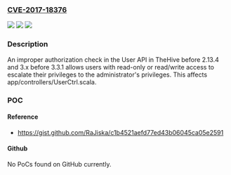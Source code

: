 ### [CVE-2017-18376](https://cve.mitre.org/cgi-bin/cvename.cgi?name=CVE-2017-18376)
![](https://img.shields.io/static/v1?label=Product&message=n%2Fa&color=blue)
![](https://img.shields.io/static/v1?label=Version&message=n%2Fa&color=blue)
![](https://img.shields.io/static/v1?label=Vulnerability&message=n%2Fa&color=brighgreen)

### Description

An improper authorization check in the User API in TheHive before 2.13.4 and 3.x before 3.3.1 allows users with read-only or read/write access to escalate their privileges to the administrator's privileges. This affects app/controllers/UserCtrl.scala.

### POC

#### Reference
- https://gist.github.com/RaJiska/c1b4521aefd77ed43b06045ca05e2591

#### Github
No PoCs found on GitHub currently.

